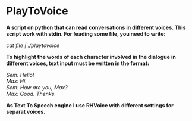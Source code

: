 PlayToVoice
===========
<b>A script on python that can read conversations in different voices.
This script work with stdin. For feading some file, you need to write:</b><br>

<i>cat file | ./playtovoice</i><br>

<b>To highlight the words of each character involved in the dialogue in different voices, text input must be written in the format:</b><br>

<i>
Sem: Hello!<br>
Max: Hi.<br>
Sem: How are you, Max?<br>
Max: Good. Thenks.<br>
</i>

<b>As  Text To Speech engine I use RHVoice with different settings for separat voices. </b>
